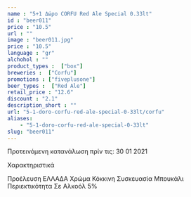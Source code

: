 ```yaml
---
name : "5+1 Δώρο CORFU Red Ale Special 0.33lt"
id : "beer011"
price : "10.5"
url : ""
image : "beer011.jpg"
price : "10.5"
language : "gr"
alchohol : ""
product_types :  ["box"]
breweries :  ["Corfu"]
promotions : ["fiveplusone"]
beer_types :  ["Red Ale"]
retail_price : "12.6"
discount : "2.1"
description_short : ""
url: "5-1-doro-corfu-red-ale-special-0-33lt/corfu"
aliases: 
    - "5-1-doro-corfu-red-ale-special-0-33lt"
slug: "beer011"
---
```


Προτεινόμενη κατανάλωση πρίν τις: 30 01 2021

Χαρακτηριστικά

Προέλευση
ΕΛΛΑΔΑ
Χρώμα
Κόκκινη
Συσκευασία
Μπουκάλι
Περιεκτικότητα Σε Αλκοόλ
5%